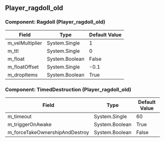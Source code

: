 ## Player_ragdoll_old

### Component: Ragdoll (Player_ragdoll_old)

|Field|Type|Default Value|
|-----|----|-------------|
|m_velMultiplier|System.Single|1|
|m_ttl|System.Single|0|
|m_float|System.Boolean|False|
|m_floatOffset|System.Single|-0.1|
|m_dropItems|System.Boolean|True|

### Component: TimedDestruction (Player_ragdoll_old)

|Field|Type|Default Value|
|-----|----|-------------|
|m_timeout|System.Single|60|
|m_triggerOnAwake|System.Boolean|True|
|m_forceTakeOwnershipAndDestroy|System.Boolean|False|

